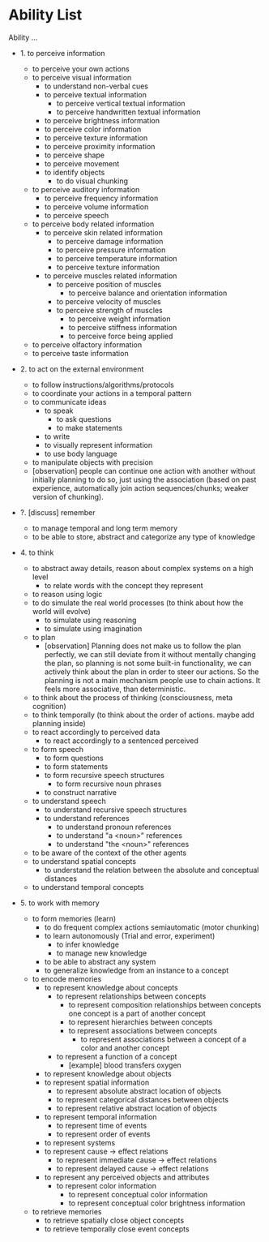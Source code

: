 <!-- 
When adding an ability, check if 
- it makes sense for a human, symbolic agent, and an LLM 
- a regular person would say that they have this ability if asked
- you are adding it in a correct place, make sure the children are extensions/specifications of the parent. Remember that this is not a tree of dependencies/components - don't add children abilities because they are required to do the parent ability. For example `ability to store procedural knowledge` should not be under the `ability to act`, it is indeed required to act, but it's not an expansion of the `ability to act`.
- it does not intersect different parent abilities, like the ability "to communicate" is about perceiving what is being told to you, action of giving a response and mental process of coming up with an answer. Such abilities need to be divided into parts that don't span across multiple parent abilities.

tags:
- `explain` - please provide an example in the PR comment
- `invalid` - the entry is not formulated as an ability
- `remove` - the entry is not needed because it is invalid or unclear,it needs to be deleted or replaced
- `composite` - this ability spans across different parent abilities and needs to be split up
- `example` - not an ability, but it's example. replace with an actual ability when ready

It's a good idea to resolve all the tags before merging a PR.
-->

# Ability List

Ability ...

- 1\. to perceive information  
  - to perceive your own actions
  - to perceive visual information
    - to understand non-verbal cues
    - to perceive textual information
      - to perceive vertical textual information
      - to perceive handwritten textual information
    - to perceive brightness information
    - to perceive color information
    - to perceive texture information
    - to perceive proximity information
    - to perceive shape
    - to perceive movement
    - to identify objects
      - to do visual chunking <!-- [Check reference 1 in the bottom] -->
  - to perceive auditory information
    - to perceive frequency information
    - to perceive volume information
    - to perceive speech
  - to perceive body related information
    - to perceive skin related information
      - to perceive damage information
      - to perceive pressure information
      - to perceive temperature information
      - to perceive texture information
    - to perceive muscles related information
      - to perceive position of muscles
        - to perceive balance and orientation information
      - to perceive velocity of muscles
      - to perceive strength of muscles
        - to perceive weight information
        - to perceive stiffness information
        - to perceive force being applied
  - to perceive olfactory information
  - to perceive taste information

- 2\. to act on the external environment  
  - to follow instructions/algorithms/protocols
  - to coordinate your actions in a temporal pattern
  - to communicate ideas
    - to speak
      - to ask questions
      - to make statements
    - to write
    - to visually represent information
      <!-- It's like drawing, but faster, variable and the agent can do it with its body, like a screen on its face great way of communicating ideas-->
    - to use body language
  - to manipulate objects with precision
  - [observation] people can continue one action with another without initially planning to do so, just using the association (based on past experience, automatically join action sequences/chunks; weaker version of chunking).

- ?\. [discuss] remember  
  - to manage temporal and long term memory
  - to be able to store, abstract and categorize any type of knowledge

- 4\. to think  
  - to abstract away details, reason about complex systems on a high level
    - to relate words with the concept they represent
  - to reason using logic
  - to do simulate the real world processes (to think about how the world will evolve)
    - to simulate using reasoning
    - to simulate using imagination
  - to plan
    - [observation] Planning does not make us to follow the plan perfectly, we can still deviate from it without mentally changing the plan, so planning is not some built-in functionality, we can actively think about the plan in order to steer our actions. So the planning is not a main mechanism people use to chain actions. It feels more associative, than deterministic.
  - to think about the process of thinking (consciousness, meta cognition)
  - to think temporally (to think about the order of actions. maybe add planning inside)
  - to react accordingly to perceived data
    - to react accordingly to a sentenced perceived
  - to form speech
    - to form questions
    - to form statements
    - to form recursive speech structures
      - to form recursive noun phrases
    - to construct narrative
  - to understand speech
    - to understand recursive speech structures
    - to understand references
      - to understand pronoun references
      - to understand "a \<noun\>" references
      - to understand "the \<noun\>" references
  - to be aware of the context of the other agents
  - to understand spatial concepts
    - to understand the relation between the absolute and conceptual distances
    <!-- 1km if far for a person to travel by foot, but it's near for a spaceship -->
  - to understand temporal concepts

- 5\. to work with memory
  - to form memories (learn)  
    - to do frequent complex actions semiautomatic (motor chunking) <!-- [Check reference 1 in the bottom] -->
    - to learn autonomously (Trial and error, experiment)
      - to infer knowledge
      - to manage new knowledge
    - to be able to abstract any system
    - to generalize knowledge from an instance to a concept
  - to encode memories
    - to represent knowledge about concepts
      - to represent relationships between concepts
        - to represent composition relationships between concepts
          one concept is a part of another concept <!-- What's this?, a line break? a children?-->
        - to represent hierarchies between concepts
        - to represent associations between concepts
          - to represent associations between a concept of a color and another concept
      - to represent a function of a concept
        <!-- possible this is some kind of relation between concepts -->
        - [example] blood transfers oxygen
    - to represent knowledge about objects
    - to represent spatial information
      - to represent absolute abstract location of objects
      - to represent categorical distances between objects
      - to represent relative abstract location of objects
    - to represent temporal information
      - to represent time of events
      - to represent order of events
    - to represent systems
    - to represent cause -> effect relations
      - to represent immediate cause -> effect relations
      - to represent delayed cause -> effect relations
    - to represent any perceived objects and attributes
      - to represent color information
        - to represent conceptual color information
        - to represent conceptual color brightness information
  - to retrieve memories
    - to retrieve spatially close object concepts
    - to retrieve temporally close event concepts

<!-- PATHWAYS: Learn might be one; Communicate -->

<!--  REFERENCES

1: https://en.wikipedia.org/wiki/Chunking_(psychology)

-->